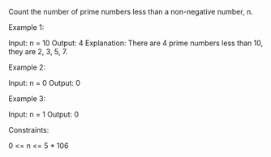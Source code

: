 Count the number of prime numbers less than a non-negative number, n.

Example 1:

Input: n = 10
Output: 4
Explanation: There are 4 prime numbers less than 10, they are 2, 3, 5, 7.

Example 2:

Input: n = 0
Output: 0

Example 3:

Input: n = 1
Output: 0
 

Constraints:

0 <= n <= 5 * 106
